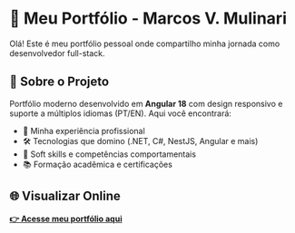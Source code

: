 # 👋 Meu Portfólio - Marcos V. Mulinari

Olá! Este é meu portfólio pessoal onde compartilho minha jornada como desenvolvedor full-stack.

## 🚀 Sobre o Projeto

Portfólio moderno desenvolvido em **Angular 18** com design responsivo e suporte a múltiplos idiomas (PT/EN). Aqui você encontrará:

- 💼 Minha experiência profissional
- 🛠️ Tecnologias que domino (.NET, C#, NestJS, Angular e mais)
- 🎯 Soft skills e competências comportamentais
- 📚 Formação acadêmica e certificações

## 🌐 Visualizar Online

**[👉 Acesse meu portfólio aqui](https://marcos934.github.io/portfolio-marcos-vinicius-mulinari)**

